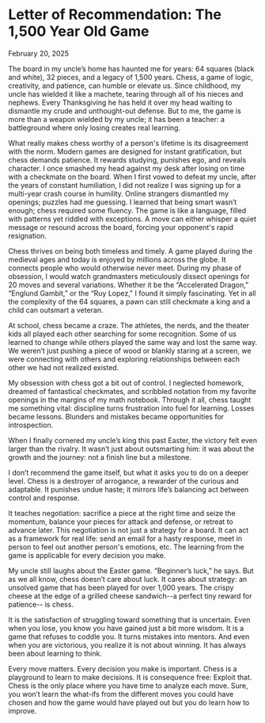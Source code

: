 # Letter of Recommendation: The 1,500 Year Old Game
February 20, 2025

The board in my uncle’s home has haunted me for years: 64 squares (black and white), 32 pieces, and a legacy of 1,500 years. Chess, a game of logic, creativity, and patience, can humble or elevate us. Since childhood, my uncle has wielded it like a machete, tearing through all of his nieces and nephews. Every Thanksgiving he has held it over my head waiting to dismantle my crude and unthought-out defense. But to me, the game is more than a weapon wielded by my uncle; it has been a teacher: a battleground where only losing creates real learning.

What really makes chess worthy of a person's lifetime is its disagreement with the norm. Modern games are designed for instant gratification, but chess demands patience. It rewards studying, punishes ego, and reveals character. I once smashed my head against my desk after losing on time with a checkmate on the board. When I first vowed to defeat my uncle, after the years of constant humiliation, I did not realize I was signing up for a multi-year crash course in humility. Online strangers dismantled my openings; puzzles had me guessing. I learned that being smart wasn’t enough; chess required some fluency. The game is like a language, filled with patterns yet riddled with exceptions. A move can either whisper a quiet message or resound across the board, forcing your opponent's rapid resignation.  

Chess thrives on being both timeless and timely. A game played during the medieval ages and today is enjoyed by millions across the globe. It connects people who would otherwise never meet. During my phase of obsession, I would watch grandmasters meticulously dissect openings for 20 moves and several variations. Whether it be the “Accelerated Dragon,” “Englund Gambit,” or the “Ruy Lopez," I found it simply fascinating. Yet in all the complexity of the 64 squares, a pawn can still checkmate a king and a child can outsmart a veteran. 

At school, chess became a craze. The athletes, the nerds, and the theater kids all played each other searching for some recognition. Some of us learned to change while others played the same way and lost the same way. We weren’t just pushing a piece of wood or blankly staring at a screen, we were connecting with others and exploring relationships between each other we had not realized existed. 

My obsession with chess got a bit out of control. I neglected homework, dreamed of fantastical checkmates, and scribbled notation from my favorite openings in the margins of my math notebook. Through it all, chess taught me something vital: discipline turns frustration into fuel for learning. Losses became lessons. Blunders and mistakes became opportunities for introspection. 

When I finally cornered my uncle’s king this past Easter, the victory felt even larger than the rivalry. It wasn’t just about outsmarting him: it was about the growth and the journey: not a finish line but a milestone.

I don’t recommend the game itself, but what it asks you to do on a deeper level. Chess is a destroyer of arrogance, a rewarder of the curious and adaptable. It punishes undue haste; it mirrors life’s balancing act between control and response.

It teaches negotiation: sacrifice a piece at the right time and seize the momentum, balance your pieces for attack and defense, or retreat to advance later. This negotiation is not just a strategy for a board. It can act as a framework for real life: send an email for a hasty response, meet in person to feel out another person's emotions, etc. The learning from the game is applicable for every decision you make.

My uncle still laughs about the Easter game. “Beginner’s luck,” he says. But as we all know, chess doesn’t care about luck. It cares about strategy: an unsolved game that has been played for over 1,000 years. The crispy cheese at the edge of a grilled cheese sandwich--a perfect tiny reward for patience-- is chess. 

It is the satisfaction of struggling toward something that is uncertain. Even when you lose, you know you have gained just a bit more wisdom. It is a game that refuses to coddle you. It turns mistakes into mentors. And even when you are victorious, you realize it is not about winning. It has always been about learning to think. 

Every move matters. Every decision you make is important. Chess is a playground to learn to make decisions. It is consequence free: Exploit that. Chess is the only place where you have time to analyze each move. Sure, you won’t learn the what-ifs from the different moves you could have chosen and how the game would have played out but you do learn how to improve. 
